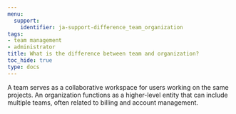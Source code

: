```yaml
---
menu:
  support:
    identifier: ja-support-difference_team_organization
tags:
- team management
- administrator
title: What is the difference between team and organization?
toc_hide: true
type: docs
---
```


A team serves as a collaborative workspace for users working on the same projects. An organization functions as a higher-level entity that can include multiple teams, often related to billing and account management.